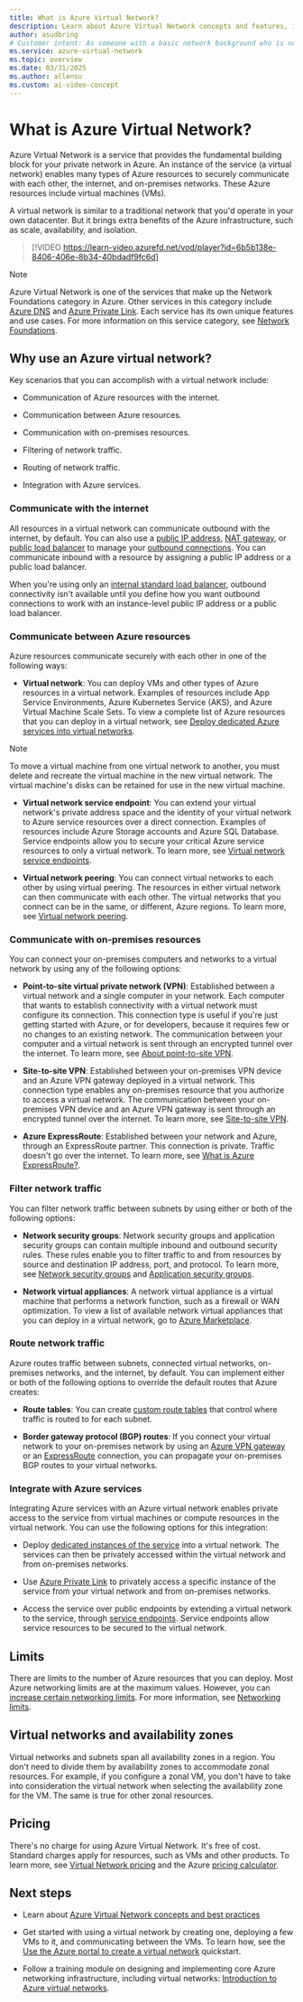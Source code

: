 ```yaml
---
title: What is Azure Virtual Network?
description: Learn about Azure Virtual Network concepts and features, including address space, subnets, regions, and subscriptions. 
author: asudbring
# Customer intent: As someone with a basic network background who is new to Azure, I want to understand the capabilities of Azure Virtual Network so that my Azure resources can securely communicate with each other, the internet, and my on-premises resources.
ms.service: azure-virtual-network
ms.topic: overview
ms.date: 03/31/2025
ms.author: allensu
ms.custom: ai-video-concept
---
```


# What is Azure Virtual Network?

Azure Virtual Network is a service that provides the fundamental building block for your private network in Azure. An instance of the service (a virtual network) enables many types of Azure resources to securely communicate with each other, the internet, and on-premises networks. These Azure resources include virtual machines (VMs).

A virtual network is similar to a traditional network that you'd operate in your own datacenter. But it brings extra benefits of the Azure infrastructure, such as scale, availability, and isolation.

> [!VIDEO https://learn-video.azurefd.net/vod/player?id=6b5b138e-8406-406e-8b34-40bdadf9fc6d]

> [!NOTE]
> Azure Virtual Network is one of the services that make up the Network Foundations category in Azure. Other services in this category include [Azure DNS](/articles/dns/dns-overview.md) and [Azure Private Link](/articles/private-link/private-link-overview.md). Each service has its own unique features and use cases. For more information on this service category, see [Network Foundations](/articles/networking/foundations/network-foundations-overview.md).

## Why use an Azure virtual network?

Key scenarios that you can accomplish with a virtual network include:

- Communication of Azure resources with the internet.

- Communication between Azure resources.

- Communication with on-premises resources.

- Filtering of network traffic.

- Routing of network traffic.

- Integration with Azure services.

### Communicate with the internet

All resources in a virtual network can communicate outbound with the internet, by default. You can also use a [public IP address](./ip-services/virtual-network-public-ip-address.md), [NAT gateway](../nat-gateway/nat-overview.md), or [public load balancer](../load-balancer/load-balancer-overview.md) to manage your [outbound connections](../load-balancer/load-balancer-outbound-connections.md). You can communicate inbound with a resource by assigning a public IP address or a public load balancer.

When you're using only an [internal standard load balancer](../load-balancer/load-balancer-overview.md), outbound connectivity isn't available until you define how you want outbound connections to work with an instance-level public IP address or a public load balancer.

### Communicate between Azure resources

Azure resources communicate securely with each other in one of the following ways:

- **Virtual network**: You can deploy VMs and other types of Azure resources in a virtual network. Examples of resources include App Service Environments, Azure Kubernetes Service (AKS), and Azure Virtual Machine Scale Sets. To view a complete list of Azure resources that you can deploy in a virtual network, see [Deploy dedicated Azure services into virtual networks](virtual-network-for-azure-services.md).

> [!NOTE]  
> To move a virtual machine from one virtual network to another, you must delete and recreate the virtual machine in the new virtual network. The virtual machine's disks can be retained for use in the new virtual machine.

- **Virtual network service endpoint**: You can extend your virtual network's private address space and the identity of your virtual network to Azure service resources over a direct connection. Examples of resources include Azure Storage accounts and Azure SQL Database. Service endpoints allow you to secure your critical Azure service resources to only a virtual network. To learn more, see [Virtual network service endpoints](virtual-network-service-endpoints-overview.md).

- **Virtual network peering**: You can connect virtual networks to each other by using virtual peering. The resources in either virtual network can then communicate with each other. The virtual networks that you connect can be in the same, or different, Azure regions. To learn more, see [Virtual network peering](virtual-network-peering-overview.md).

### Communicate with on-premises resources

You can connect your on-premises computers and networks to a virtual network by using any of the following options:

- **Point-to-site virtual private network (VPN)**: Established between a virtual network and a single computer in your network. Each computer that wants to establish connectivity with a virtual network must configure its connection. This connection type is useful if you're just getting started with Azure, or for developers, because it requires few or no changes to an existing network. The communication between your computer and a virtual network is sent through an encrypted tunnel over the internet. To learn more, see [About point-to-site VPN](../vpn-gateway/point-to-site-about.md?toc=/azure/virtual-network/toc.json#).

- **Site-to-site VPN**: Established between your on-premises VPN device and an Azure VPN gateway deployed in a virtual network. This connection type enables any on-premises resource that you authorize to access a virtual network. The communication between your on-premises VPN device and an Azure VPN gateway is sent through an encrypted tunnel over the internet. To learn more, see [Site-to-site VPN](../vpn-gateway/design.md?toc=/azure/virtual-network/toc.json#s2smulti).

- **Azure ExpressRoute**: Established between your network and Azure, through an ExpressRoute partner. This connection is private. Traffic doesn't go over the internet. To learn more, see [What is Azure ExpressRoute?](../expressroute/expressroute-introduction.md?toc=/azure/virtual-network/toc.json).

### Filter network traffic

You can filter network traffic between subnets by using either or both of the following options:

- **Network security groups**: Network security groups and application security groups can contain multiple inbound and outbound security rules. These rules enable you to filter traffic to and from resources by source and destination IP address, port, and protocol. To learn more, see [Network security groups](./network-security-groups-overview.md) and [Application security groups](./application-security-groups.md).

- **Network virtual appliances**: A network virtual appliance is a virtual machine that performs a network function, such as a firewall or WAN optimization. To view a list of available network virtual appliances that you can deploy in a virtual network, go to [Azure Marketplace](https://azuremarketplace.microsoft.com/marketplace/apps/category/networking?page=1&subcategories=appliances).

### Route network traffic

Azure routes traffic between subnets, connected virtual networks, on-premises networks, and the internet, by default. You can implement either or both of the following options to override the default routes that Azure creates:

- **Route tables**: You can create [custom route tables](virtual-networks-udr-overview.md#user-defined) that control where traffic is routed to for each subnet.

- **Border gateway protocol (BGP) routes**: If you connect your virtual network to your on-premises network by using an [Azure VPN gateway](../vpn-gateway/vpn-gateway-bgp-overview.md?toc=/azure/virtual-network/toc.json) or an [ExpressRoute](../expressroute/expressroute-routing.md?toc=/azure/virtual-network/toc.json#dynamic-route-exchange) connection, you can propagate your on-premises BGP routes to your virtual networks.

### Integrate with Azure services

Integrating Azure services with an Azure virtual network enables private access to the service from virtual machines or compute resources in the virtual network. You can use the following options for this integration:

- Deploy [dedicated instances of the service](virtual-network-for-azure-services.md) into a virtual network. The services can then be privately accessed within the virtual network and from on-premises networks.

- Use [Azure Private Link](../private-link/private-link-overview.md) to privately access a specific instance of the service from your virtual network and from on-premises networks.

- Access the service over public endpoints by extending a virtual network to the service, through [service endpoints](virtual-network-service-endpoints-overview.md). Service endpoints allow service resources to be secured to the virtual network.

## Limits

There are limits to the number of Azure resources that you can deploy. Most Azure networking limits are at the maximum values. However, you can [increase certain networking limits](/azure/azure-portal/supportability/networking-quota-requests). For more information, see [Networking limits](../azure-resource-manager/management/azure-subscription-service-limits.md#azure-networking-limits).

## Virtual networks and availability zones

Virtual networks and subnets span all availability zones in a region. You don't need to divide them by availability zones to accommodate zonal resources. For example, if you configure a zonal VM, you don't have to take into consideration the virtual network when selecting the availability zone for the VM. The same is true for other zonal resources.

## Pricing

There's no charge for using Azure Virtual Network. It's free of cost. Standard charges apply for resources, such as VMs and other products. To learn more, see [Virtual Network pricing](https://azure.microsoft.com/pricing/details/virtual-network/) and the Azure [pricing calculator](https://azure.microsoft.com/pricing/calculator/).

## Next steps

- Learn about [Azure Virtual Network concepts and best practices](concepts-and-best-practices.md)

- Get started with using a virtual network by creating one, deploying a few VMs to it, and communicating between the VMs. To learn how, see the [Use the Azure portal to create a virtual network](quick-create-portal.md) quickstart.

- Follow a training module on designing and implementing core Azure networking infrastructure, including virtual networks: [Introduction to Azure virtual networks](/training/modules/introduction-to-azure-virtual-networks).
